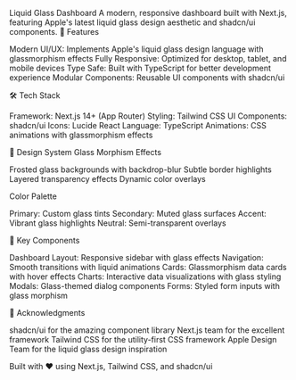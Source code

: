 Liquid Glass Dashboard
A modern, responsive dashboard built with Next.js, featuring Apple's latest liquid glass design aesthetic and shadcn/ui components.
🚀 Features

Modern UI/UX: Implements Apple's liquid glass design language with glassmorphism effects
Fully Responsive: Optimized for desktop, tablet, and mobile devices
Type Safe: Built with TypeScript for better development experience
Modular Components: Reusable UI components with shadcn/ui

🛠️ Tech Stack

Framework: Next.js 14+ (App Router)
Styling: Tailwind CSS
UI Components: shadcn/ui
Icons: Lucide React
Language: TypeScript
Animations: CSS animations with glassmorphism effects

🎨 Design System
Glass Morphism Effects

Frosted glass backgrounds with backdrop-blur
Subtle border highlights
Layered transparency effects
Dynamic color overlays

Color Palette

Primary: Custom glass tints
Secondary: Muted glass surfaces
Accent: Vibrant glass highlights
Neutral: Semi-transparent overlays

🎯 Key Components

Dashboard Layout: Responsive sidebar with glass effects
Navigation: Smooth transitions with liquid animations
Cards: Glassmorphism data cards with hover effects
Charts: Interactive data visualizations with glass styling
Modals: Glass-themed dialog components
Forms: Styled form inputs with glass morphism

🙏 Acknowledgments

shadcn/ui for the amazing component library
Next.js team for the excellent framework
Tailwind CSS for the utility-first CSS framework
Apple Design Team for the liquid glass design inspiration

Built with ❤️ using Next.js, Tailwind CSS, and shadcn/ui

